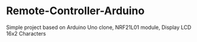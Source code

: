 # Remote-Controller-Arduino
Simple project based on Arduino Uno clone, NRF21L01 module, Display LCD 16x2 Characters
